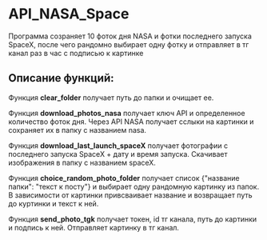 ﻿# API_NASA_Space

Программа созраняет 10 фоток дня NASA и фотки последнего запуска SpaceX, после чего рандомно выбирает одну фотку и отправляет в тг канал раз в час с подписью к картинке



## Описание функций: 
Функция **clear_folder** получает путь до папки и очищает ее.

Функция **download_photos_nasa** получает ключ API и определенное количество фоток дня. Через API NASA получает сслыки на картинки и сохраняет их в папку с названием nasa.

Функция **download_last_launch_spaceX** получает фотографии с последнего запуска SpaceX + дату и время запуска. Скачивает изображения в папку с названием spaceX.

Функция **choice_random_photo_folder** получает список {"название папки": "текст к посту"} и выбирает одну рандомную картинку из папок. В зависимости от картинки привсваивает название и возвращает путь до куртинки и текст к ней.

Функция **send_photo_tgk** получает токен, id тг канала, путь до картинки и подпись к ней. Отправляет картинку в тг канал.




